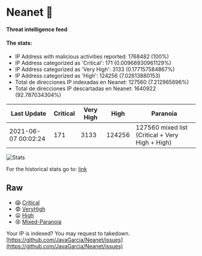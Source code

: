 # Neanet :hocho:
#### Threat intelligence feed
#### The stats:

- IP Address with malicious activities reported: 1768482 (100%)
- IP Address categorized as 'Critical':  171 (0.00966930961129%)
- IP Address categorized as 'Very High':  3133 (0.177157584867%)
- IP Address categorized as 'High':  124256 (7.02613880153)
- Total de direcciones IP indexadas en Neanet:  127560 (7.212965696%)
- Total de direcciones IP descartadas en Neanet:  1640922 (92.787034304%)

| Last Update | Critical | Very High | High | Paranoia |
| --- | --- | --- | --- | --- |
| 2021-06-07 00:02:24 | 171 | 3133 | 124256 | 127560 mixed list (Critical + Very High + High)|

![Stats](https://docs.google.com/spreadsheets/d/e/2PACX-1vSnaNMIXVabIpDJjufMlzH7poXnshF3mgd8Is1g9ytUEzVsP5my4Trn8f-xkoLLQ38xpL3HtmUexLo6/pubchart?oid=501124687&format=image)

For the historical stats go to: [link](/stats.csv)
## Raw
- :scream: [Critical](https://raw.githubusercontent.com/JavaGarcia/Neanet/master/blacklists/neanet_critical.txt)
- :fearful: [VeryHigh](https://raw.githubusercontent.com/JavaGarcia/Neanet/master/blacklists/neanet_veryHigh.txtt)
- :frowning: [High](https://raw.githubusercontent.com/JavaGarcia/Neanet/master/blacklists/neanet_high.txt)
- :dizzy_face: [Mixed-Paranoia](https://raw.githubusercontent.com/JavaGarcia/Neanet/master/blacklists/neanet_all.txt)


Your IP is indexed? You may request to takedown. [https://github.com/JavaGarcia/Neanet/issues](https://github.com/JavaGarcia/Neanet/issues)

























































































































































































































































































































































































































































































































































































































































































































































































































































































































































































































































































































































































































































































































































































































































































































































































































































































































































































































































































































































































































































































































































































































































































































































































































































































































































































































































































































































































































































































































































































































































































































































































































































































































































































































































































































































































































































































































































































































































































































































































































































































































































































































































































































































































































































































































































































































































































































































































































































































































































































































































































































































































































































































































































































































































































































































































































































































































































































































































































































































































































































































































































































































































































































































































































































































































































































































































































































































































































































































































































































































































